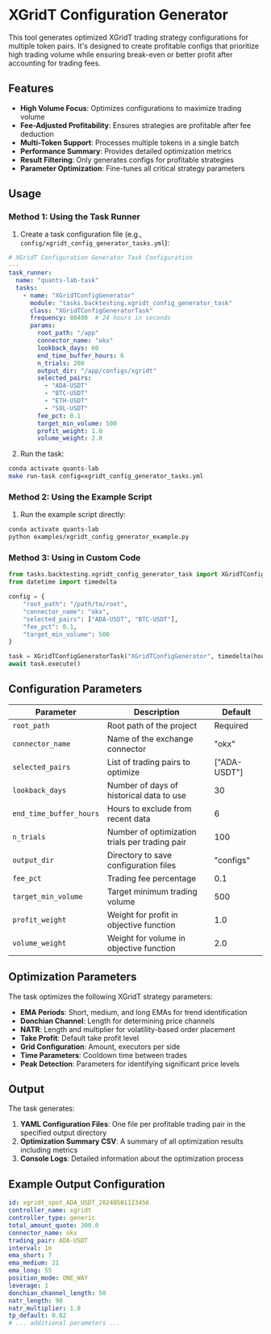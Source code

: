 # XGridT Configuration Generator

This tool generates optimized XGridT trading strategy configurations for multiple token pairs. 
It's designed to create profitable configs that prioritize high trading volume while ensuring 
break-even or better profit after accounting for trading fees.

## Features

- **High Volume Focus**: Optimizes configurations to maximize trading volume
- **Fee-Adjusted Profitability**: Ensures strategies are profitable after fee deduction 
- **Multi-Token Support**: Processes multiple tokens in a single batch
- **Performance Summary**: Provides detailed optimization metrics
- **Result Filtering**: Only generates configs for profitable strategies
- **Parameter Optimization**: Fine-tunes all critical strategy parameters

## Usage

### Method 1: Using the Task Runner

1. Create a task configuration file (e.g., `config/xgridt_config_generator_tasks.yml`):

```yaml
# XGridT Configuration Generator Task Configuration
---
task_runner:
  name: "quants-lab-task"
  tasks:
    - name: "XGridTConfigGenerator"
      module: "tasks.backtesting.xgridt_config_generator_task"
      class: "XGridTConfigGeneratorTask"
      frequency: 86400  # 24 hours in seconds
      params:
        root_path: "/app"
        connector_name: "okx"
        lookback_days: 60
        end_time_buffer_hours: 6
        n_trials: 200
        output_dir: "/app/configs/xgridt"
        selected_pairs: 
          - "ADA-USDT"
          - "BTC-USDT" 
          - "ETH-USDT"
          - "SOL-USDT"
        fee_pct: 0.1
        target_min_volume: 500
        profit_weight: 1.0
        volume_weight: 2.0
```

2. Run the task:

```bash
conda activate quants-lab
make run-task config=xgridt_config_generator_tasks.yml
```

### Method 2: Using the Example Script

1. Run the example script directly:

```bash
conda activate quants-lab
python examples/xgridt_config_generator_example.py
```

### Method 3: Using in Custom Code

```python
from tasks.backtesting.xgridt_config_generator_task import XGridTConfigGeneratorTask
from datetime import timedelta

config = {
    "root_path": "/path/to/root",
    "connector_name": "okx",
    "selected_pairs": ["ADA-USDT", "BTC-USDT"],
    "fee_pct": 0.1,
    "target_min_volume": 500
}

task = XGridTConfigGeneratorTask("XGridTConfigGenerator", timedelta(hours=24), config)
await task.execute()
```

## Configuration Parameters

| Parameter | Description | Default |
|-----------|-------------|---------|
| `root_path` | Root path of the project | Required |
| `connector_name` | Name of the exchange connector | "okx" |
| `selected_pairs` | List of trading pairs to optimize | ["ADA-USDT"] |
| `lookback_days` | Number of days of historical data to use | 30 |
| `end_time_buffer_hours` | Hours to exclude from recent data | 6 |
| `n_trials` | Number of optimization trials per trading pair | 100 |
| `output_dir` | Directory to save configuration files | "configs" |
| `fee_pct` | Trading fee percentage | 0.1 |
| `target_min_volume` | Target minimum trading volume | 500 |
| `profit_weight` | Weight for profit in objective function | 1.0 |
| `volume_weight` | Weight for volume in objective function | 2.0 |

## Optimization Parameters

The task optimizes the following XGridT strategy parameters:

- **EMA Periods**: Short, medium, and long EMAs for trend identification
- **Donchian Channel**: Length for determining price channels
- **NATR**: Length and multiplier for volatility-based order placement
- **Take Profit**: Default take profit level
- **Grid Configuration**: Amount, executors per side
- **Time Parameters**: Cooldown time between trades
- **Peak Detection**: Parameters for identifying significant price levels

## Output

The task generates:

1. **YAML Configuration Files**: One file per profitable trading pair in the specified output directory
2. **Optimization Summary CSV**: A summary of all optimization results including metrics
3. **Console Logs**: Detailed information about the optimization process

## Example Output Configuration

```yaml
id: xgridt_spot_ADA_USDT_20240501123456
controller_name: xgridt
controller_type: generic
total_amount_quote: 300.0
connector_name: okx
trading_pair: ADA-USDT
interval: 1m
ema_short: 7
ema_medium: 21
ema_long: 55
position_mode: ONE_WAY
leverage: 1
donchian_channel_length: 50
natr_length: 90
natr_multiplier: 1.8
tp_default: 0.02
# ... additional parameters ...
``` 